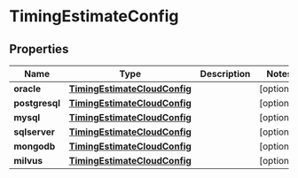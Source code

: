 

# TimingEstimateConfig


## Properties

Name | Type | Description | Notes
------------ | ------------- | ------------- | -------------
**oracle** | [**TimingEstimateCloudConfig**](TimingEstimateCloudConfig.md) |  |  [optional]
**postgresql** | [**TimingEstimateCloudConfig**](TimingEstimateCloudConfig.md) |  |  [optional]
**mysql** | [**TimingEstimateCloudConfig**](TimingEstimateCloudConfig.md) |  |  [optional]
**sqlserver** | [**TimingEstimateCloudConfig**](TimingEstimateCloudConfig.md) |  |  [optional]
**mongodb** | [**TimingEstimateCloudConfig**](TimingEstimateCloudConfig.md) |  |  [optional]
**milvus** | [**TimingEstimateCloudConfig**](TimingEstimateCloudConfig.md) |  |  [optional]



